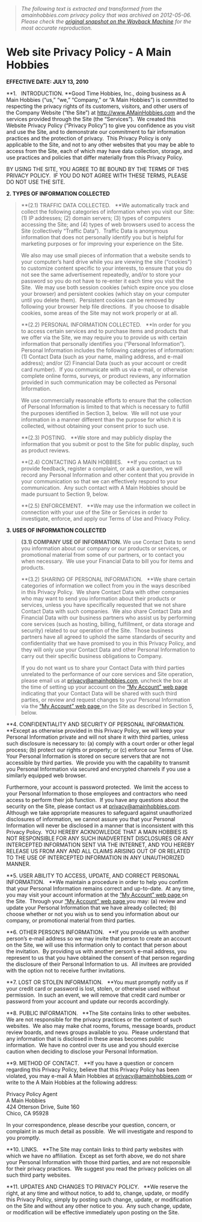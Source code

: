> *The following text is extracted and transformed from the amainhobbies.com privacy policy that was archived on 2012-05-06. Please check the [original snapshot on the Wayback Machine](https://web.archive.org/web/20120506024255id_/http%3A//www.amainhobbies.com/information.php/info_id/2/n/Web-site-Privacy-Policy) for the most accurate reproduction.*

# Web site Privacy Policy - A Main Hobbies

**EFFECTIVE DATE: JULY 13, 2010**   


**1.   INTRODUCTION. **Good Time Hobbies, Inc., doing business as A Main Hobbies (“us,” “we,” “Company,” or “A Main Hobbies”) is committed to respecting the privacy rights of its customers, visitors, and other users of the Company Website (“the Site”) at http://www.AMainHobbies.com and the services provided through the Site (the “Services”).  We created this Website Privacy Policy (“Privacy Policy”) to give you confidence as you visit and use the Site, and to demonstrate our commitment to fair information practices and the protection of privacy.  This Privacy Policy is only applicable to the Site, and not to any other websites that you may be able to access from the Site, each of which may have data collection, storage, and use practices and policies that differ materially from this Privacy Policy.

BY USING THE SITE, YOU AGREE TO BE BOUND BY THE TERMS OF THIS PRIVACY POLICY.  IF YOU DO NOT AGREE WITH THESE TERMS, PLEASE DO NOT USE THE SITE.

**2\. TYPES OF INFORMATION COLLECTED**

> **(2.1) TRAFFIC DATA COLLECTED.   **We automatically track and collect the following categories of information when you visit our Site: (1) IP addresses; (2) domain servers; (3) types of computers accessing the Site; and (4) types of web browsers used to access the Site (collectively “Traffic Data”).  Traffic Data is anonymous information that does not personally identify you but is helpful for marketing purposes or for improving your experience on the Site.
> 
> We also may use small pieces of information that a website sends to your computer’s hard drive while you are viewing the site (“cookies”) to customize content specific to your interests, to ensure that you do not see the same advertisement repeatedly, and/or to store your password so you do not have to re-enter it each time you visit the Site.  We may use both session cookies (which expire once you close your browser) and persistent cookies (which stay on your computer until you delete them).  Persistent cookies can be removed by following your browser help file directions.  If you choose to disable cookies, some areas of the Site may not work properly or at all.
> 
> **(2.2) PERSONAL INFORMATION COLLECTED.   **In order for you to access certain services and to purchase items and products that we offer via the Site, we may require you to provide us with certain information that personally identifies you (“Personal Information”).  Personal Information includes the following categories of information: (1) Contact Data (such as your name, mailing address, and e-mail address); and/or (2) Financial Data (such as your account or credit card number).  If you communicate with us via e-mail, or otherwise complete online forms, surveys, or product reviews, any information provided in such communication may be collected as Personal Information.
> 
> We use commercially reasonable efforts to ensure that the collection of Personal Information is limited to that which is necessary to fulfill the purposes identified in Section 3, below.  We will not use your information in a manner different than the purpose for which it is collected, without obtaining your consent prior to such use.
> 
> **(2.3) POSTING.   **We store and may publicly display the information that you submit or post to the Site for public display, such as product reviews.
> 
> **(2.4) CONTACTING A MAIN HOBBIES.   **If you contact us to provide feedback, register a complaint, or ask a question, we will record any Personal Information and other content that you provide in your communication so that we can effectively respond to your communication.  Any such contact with A Main Hobbies should be made pursuant to Section 9, below.
> 
> **(2.5) ENFORCEMENT.   **We may use the information we collect in connection with your use of the Site or Services in order to investigate, enforce, and apply our Terms of Use and Privacy Policy.

**3\. USES OF INFORMATION COLLECTED**

> **(3.1) COMPANY USE OF INFORMATION.** We use Contact Data to send you information about our company or our products or services, or promotional material from some of our partners, or to contact you when necessary.  We use your Financial Data to bill you for items and products.
> 
> **(3.2) SHARING OF PERSONAL INFORMATION.   **We share certain categories of information we collect from you in the ways described in this Privacy Policy.  We share Contact Data with other companies who may want to send you information about their products or services, unless you have specifically requested that we not share Contact Data with such companies.  We also share Contact Data and Financial Data with our business partners who assist us by performing core services (such as hosting, billing, fulfillment, or data storage and security) related to our operation of the Site.  Those business partners have all agreed to uphold the same standards of security and confidentiality that we have promised to you in this Privacy Policy, and they will only use your Contact Data and other Personal Information to carry out their specific business obligations to Company.
> 
> If you do not want us to share your Contact Data with third parties unrelated to the performance of our core services and Site operation, please email us at privacy@amainhobbies.com, uncheck the box at the time of setting up your account on the [“My Account” web page ](https://www.amainhobbies.com/account.php "My Account")indicating that your Contact Data will be shared with such third parties, or review and request changes to your Personal Information via the [“My Account” web page ](https://www.amainhobbies.com/account.php "My Account")on the Site as described in Section 5, below.

**4\. CONFIDENTIALITY AND SECURITY OF PERSONAL INFORMATION.   **Except as otherwise provided in this Privacy Policy, we will keep your Personal Information private and will not share it with third parties, unless such disclosure is necessary to: (a) comply with a court order or other legal process; (b) protect our rights or property; or (c) enforce our Terms of Use.  Your Personal Information is stored on secure servers that are not accessible by third parties.  We provide you with the capability to transmit you Personal Information via secured and encrypted channels if you use a similarly equipped web browser.

Furthermore, your account is password protected.  We limit the access to your Personal Information to those employees and contractors who need access to perform their job function.  If you have any questions about the security on the Site, please contact us at privacy@amainhobbies.com.  Although we take appropriate measures to safeguard against unauthorized disclosures of information, we cannot assure you that your Personal Information will never be disclosed in a manner that is inconsistent with this Privacy Policy.  YOU HEREBY ACKNOWLEDGE THAT A MAIN HOBBIES IS NOT RESPONSIBLE FOR ANY SUCH INADVERTENT DISCLOSURES OR ANY INTERCEPTED INFORMATION SENT VIA THE INTERNET, AND YOU HEREBY RELEASE US FROM ANY AND ALL CLAIMS ARISING OUT OF OR RELATED TO THE USE OF INTERCEPTED INFORMATION IN ANY UNAUTHORIZED MANNER.

**5\. USER ABILITY TO ACCESS, UPDATE, AND CORRECT PERSONAL INFORMATION.   **We maintain a procedure in order to help you confirm that your Personal Information remains correct and up-to-date.  At any time, you may visit your account information at the [“My Account” web page ](https://www.amainhobbies.com/account.php "My Account")on the Site.  Through your [“My Account” web page ](https://www.amainhobbies.com/account.php "My Account")you may: (a) review and update your Personal Information that we have already collected; (b) choose whether or not you wish us to send you information about our company, or promotional material from third parties.

**6\. OTHER PERSON’S INFORMATION.   **If you provide us with another person’s e-mail address so we may invite that person to create an account on the Site, we will use this information only to contact that person about the invitation.  By providing us with another person’s e-mail address, you represent to us that you have obtained the consent of that person regarding the disclosure of their Personal Information to us.  All invitees are provided with the option not to receive further invitations. 

**7\. LOST OR STOLEN INFORMATION.   **You must promptly notify us if your credit card or password is lost, stolen, or otherwise used without permission.  In such an event, we will remove that credit card number or password from your account and update our records accordingly.

**8\. PUBLIC INFORMATION.   **The Site contains links to other websites.  We are not responsible for the privacy practices or the content of such websites.  We also may make chat rooms, forums, message boards, product review boards, and news groups available to you.  Please understand that any information that is disclosed in these areas becomes public information.  We have no control over its use and you should exercise caution when deciding to disclose your Personal Information.

**9\. METHOD OF CONTACT.   **If you have a question or concern regarding this Privacy Policy, believe that this Privacy Policy has been violated, you may e-mail A Main Hobbies at privacy@amainhobbies.com or write to the A Main Hobbies at the following address:

Privacy Policy Agent  
A Main Hobbies  
424 Otterson Drive, Suite 160  
Chico, CA 95928  


In your correspondence, please describe your question, concern, or complaint in as much detail as possible.  We will investigate and respond to you promptly.

**10\. LINKS.   **The Site may contain links to third party websites with which we have no affiliation.  Except as set forth above, we do not share your Personal Information with those third parties, and are not responsible for their privacy practices.  We suggest you read the privacy policies on all such third party websites.

**11\. UPDATES AND CHANGES TO PRIVACY POLICY.   **We reserve the right, at any time and without notice, to add to, change, update, or modify this Privacy Policy, simply by posting such change, update, or modification on the Site and without any other notice to you.  Any such change, update, or modification will be effective immediately upon posting on the Site.

  

